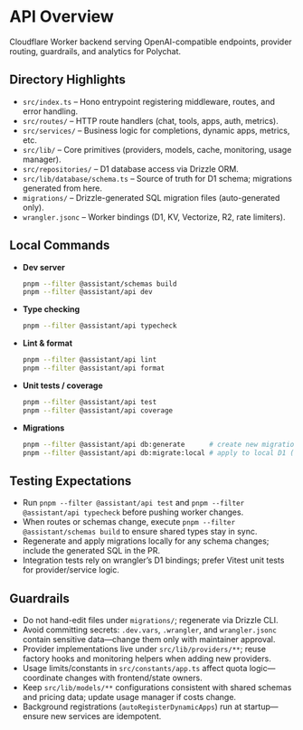 # API Overview
Cloudflare Worker backend serving OpenAI-compatible endpoints, provider routing, guardrails, and analytics for Polychat.

## Directory Highlights
- `src/index.ts` – Hono entrypoint registering middleware, routes, and error handling.
- `src/routes/` – HTTP route handlers (chat, tools, apps, auth, metrics).
- `src/services/` – Business logic for completions, dynamic apps, metrics, etc.
- `src/lib/` – Core primitives (providers, models, cache, monitoring, usage manager).
- `src/repositories/` – D1 database access via Drizzle ORM.
- `src/lib/database/schema.ts` – Source of truth for D1 schema; migrations generated from here.
- `migrations/` – Drizzle-generated SQL migration files (auto-generated only).
- `wrangler.jsonc` – Worker bindings (D1, KV, Vectorize, R2, rate limiters).

## Local Commands
- **Dev server**
  ```sh
  pnpm --filter @assistant/schemas build
  pnpm --filter @assistant/api dev
  ```
- **Type checking**
  ```sh
  pnpm --filter @assistant/api typecheck
  ```
- **Lint & format**
  ```sh
  pnpm --filter @assistant/api lint
  pnpm --filter @assistant/api format
  ```
- **Unit tests / coverage**
  ```sh
  pnpm --filter @assistant/api test
  pnpm --filter @assistant/api coverage
  ```
- **Migrations**
  ```sh
  pnpm --filter @assistant/api db:generate      # create new migration (adds file under migrations/)
  pnpm --filter @assistant/api db:migrate:local # apply to local D1 (requires wrangler)
  ```

## Testing Expectations
- Run `pnpm --filter @assistant/api test` and `pnpm --filter @assistant/api typecheck` before pushing worker changes.
- When routes or schemas change, execute `pnpm --filter @assistant/schemas build` to ensure shared types stay in sync.
- Regenerate and apply migrations locally for any schema changes; include the generated SQL in the PR.
- Integration tests rely on wrangler’s D1 bindings; prefer Vitest unit tests for provider/service logic.

## Guardrails
- Do not hand-edit files under `migrations/`; regenerate via Drizzle CLI.
- Avoid committing secrets: `.dev.vars`, `.wrangler`, and `wrangler.jsonc` contain sensitive data—change them only with maintainer approval.
- Provider implementations live under `src/lib/providers/**`; reuse factory hooks and monitoring helpers when adding new providers.
- Usage limits/constants in `src/constants/app.ts` affect quota logic—coordinate changes with frontend/state owners.
- Keep `src/lib/models/**` configurations consistent with shared schemas and pricing data; update usage manager if costs change.
- Background registrations (`autoRegisterDynamicApps`) run at startup—ensure new services are idempotent.
